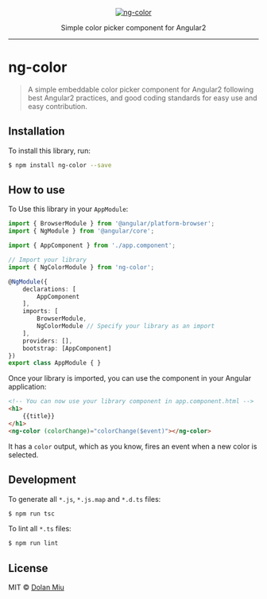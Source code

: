 <p align="center">
  <a href="https://yarnpkg.com/">
    <img alt="ng-color" src="http://i.imgur.com/Ccpv8jo.png">
  </a>
</p>

<p align="center">
    Simple color picker component for Angular2 
</p>

---

# ng-color
> A simple embeddable color picker component for Angular2 following best Angular2 practices, and good coding standards for easy use and easy contribution.

## Installation

To install this library, run:

```bash
$ npm install ng-color --save
```

## How to use

To Use this library in your `AppModule`:

```typescript
import { BrowserModule } from '@angular/platform-browser';
import { NgModule } from '@angular/core';

import { AppComponent } from './app.component';

// Import your library
import { NgColorModule } from 'ng-color';

@NgModule({
    declarations: [
        AppComponent
    ],
    imports: [
        BrowserModule,
        NgColorModule // Specify your library as an import
    ],
    providers: [],
    bootstrap: [AppComponent]
})
export class AppModule { }
```

Once your library is imported, you can use the component in your Angular application:

```html
<!-- You can now use your library component in app.component.html -->
<h1>
    {{title}}
</h1>
<ng-color (colorChange)="colorChange($event)"></ng-color>
```

It has a `color` output, which as you know, fires an event when a new color is selected.

## Development

To generate all `*.js`, `*.js.map` and `*.d.ts` files:

```bash
$ npm run tsc
```

To lint all `*.ts` files:

```bash
$ npm run lint
```

## License

MIT © [Dolan Miu](mailto:dolan_miu@hotmail.com)
